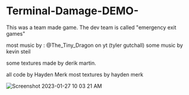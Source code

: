 # Terminal-Damage-DEMO-

This was a team made game.
The dev team is called "emergency exit games"

most music by : @The_Tiny_Dragon on yt (tyler gutchall)
some music by kevin steil

some textures made by derik martin. 

all code by Hayden Merk
most textures by hayden merk


![Screenshot 2023-01-27 10 03 21 AM](https://github.com/HaydenMerk/Terminal-Damage-DEMO-/assets/91197465/490589cb-ef57-420b-b827-0cc9f89109ca)




